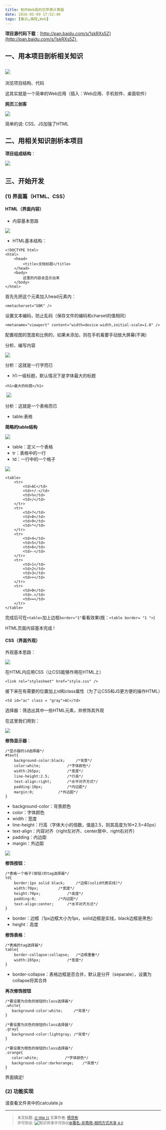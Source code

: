 ```yaml
---
title: 制作Web版的仿苹果计算器
date: 2016-05-09 17:52:40
tags: [集训,编程,Web]
---
```


**项目源代码下载**：[http://pan.baidu.com/s/1skRXs5Z](http://pan.baidu.com/s/1skRXs5Z) 

<!--more-->

## 一、用本项目剖析相关知识

## ![](http://ww3.sinaimg.cn/mw690/006rmJyDgw1f3p5hvkxzpj30bp0jl3yz.jpg)

浏览项目结构、代码

这其实就是一个简单的Web应用（插入：Web应用、手机软件、桌面软件）

**网页三剑客**

![](http://ww4.sinaimg.cn/mw690/006rmJyDgw1f3p5hvwoxnj30fj07xt9t.jpg)

简单的说: CSS、JS加强了HTML

## 二、用相关知识剖析本项目

**项目组成结构**：

  ![](http://ww4.sinaimg.cn/mw690/006rmJyDgw1f3p5hwfzooj30fe0c3dgn.jpg) 

## 三、开始开发

### **(1) 界面篇（HTML、CSS）**

#### **HTML（界面内容）**

- 内容基本思路

 ![](http://ww1.sinaimg.cn/mw690/006rmJyDgw1f3p5hwmgjtj30fe02rmxc.jpg)

- HTML基本结构：

```
<!DOCTYPE html>
<html>
	<head>
		<title>文档标题</title>
	</head>
	<body>
		这里的内容会显示出来
	</body>
</html>
```

首先先把这个元素加入head元素内：

`<metacharset="GBK" />`

设置文本编码，防止乱码（保存文件的编码和charset的值相同）

`<metaname="viewport" content="width=device-width,initial-scale=1.0" />`

配置视图的宽度和比例的，如果未添加，则在手机看要手动放大屏幕(不爽)

分析、编写内容

 ![](http://ww4.sinaimg.cn/mw690/006rmJyDgw1f3p5hxff64j30bh044744.jpg)

分析：这就是一行字而已

- h1:一级标题，默认情况下是字体最大的标题

`<h1>最大的标题</h1>`

 ![](http://ww3.sinaimg.cn/mw690/006rmJyDgw1f3p5hxnwy0j30bh0f53yx.jpg)

分析：这就是一个表格而已

- table:表格

**简略的table结构**

 ![](http://ww2.sinaimg.cn/mw690/006rmJyDgw1f3p5hypdbnj30g20dnmxe.jpg)

- table：定义一个表格
- tr：表格中的一行
- td：一行中的一个格子

![](http://ww3.sinaimg.cn/mw690/006rmJyDgw1f3p5hz6tlpj30mf05mmxc.jpg)

```
<table>
	<tr>
		<td>AC</td>
		<td>+/-</td>
		<td>%</td>
		<td>/</td>
	</tr>
	<tr>
		<td>7</td>
		<td>8</td>
		<td>9</td>
		<td>*</td>
	</tr>
	<tr>
		<td>4</td>
		<td>5</td>
		<td>6</td>
		<td>-</td>
	</tr>
	<tr>
		<td>1</td>
		<td>2</td>
		<td>3</td>
		<td>+</td>
	</tr>
	<tr>
		<td>0</td>
		<td>.</td>
		<td>=</td>
	</tr>
</table>
```



完成后可在`<table>`加上边框`border="1"`看看效果(既：`<table border= "1 ">`)

HTML页面内容基本完成 !

#### **CSS（界面外观）**

外观基本思路：

![](http://ww4.sinaimg.cn/mw690/006rmJyDgw1f3p5i0nhmxj30ff02qglw.jpg)

在HTML内应用CSS（让CSS能够作用在HTML上）

`<link rel="stylesheet" href="style.css" />`

接下来在有需要的位置加上id和class属性（为了让CSS和JS更方便的操作HTML）

`<td id="ac" class = "gray">AC</td>`

选择器：筛选出其中一些HTML元素，并修饰其外观

在这里我们用到：

![](http://ww3.sinaimg.cn/mw690/006rmJyDgw1f3p5i14c28j30fn06e75b.jpg)

**修饰显示器**：

```
/*显示器的id选择器*/
#text{
	background-color:black;		/*背景*/
	color:white;			/*字体颜色*/
	width:265px;			/*宽度*/
	line-height:2.5;		/*行高*/
	text-align:right;		/*水平对齐方式*/
	padding:10px;			/*内边距*/
	margin:0;			/*外边距*/
}
```



- background-color：背景颜色
- color：字体颜色
- width：宽度
- line-height：行高（字体大小的倍数，值是2.5，则其高度为16*2.5=40px）
- text-align：内容对齐（right左对齐、center居中、right右对齐）
- padding：内边距
- margin：外边距

![](http://ww3.sinaimg.cn/mw690/006rmJyDgw1f3p5i2bv9ij306o06sjrn.jpg)

**修饰按钮**：

```
/*表格一个格子(按钮)的tag选择器*/	
td{
	border:1px solid black;		/*边框(solid代表实线)*/
	width:70px;			/*宽度*/
	height:70px;			/*高度*/
	padding:0;			/*内边距*/
	text-align:center;		/*水平对齐方式*/
}
```



- border：边框（1px边框大小为1px，solid边框是实线，black边框是黑色）
- height：高度

**修饰表格**：

```
/*表格的tag选择器*/
table{
	border-collapse:collapse;	/*边框重叠*/
	width:285px;			/*宽度*/
}
```



- border-collapse：表格边框是否合并，默认是分开（separate），设置为collapse将其合并



**再次修饰按钮**

 ```
/*要设置为白色的按钮的class选择器*/	
.white{
	background-color:white;		/*背景*/
}

/*要设置为灰色的按钮的class选择器*/
.gray{
	background-color:lightgray;	/*背景*/
}

/*要设置为橙色的按钮的class选择器*/
.orange{
	color:white;			/*字体颜色*/
	background-color:darkorange;	/*背景*/
}
 ```

界面搞定!

### **(2) 功能实现**

请查看文件夹中的calculate.js

----------------

><span style="font-size:12px">本文标题: <a href="{{ permalink }}">{{ title }}</a>
文章作者: <a href="http://itxiehui.github.io/">杨世彬</a>  
许可协议: <img alt="知识共享许可协议" style="border-width:0" src="https://i.creativecommons.org/l/by-nc-sa/4.0/80x15.png" /><a rel="license" href="http://creativecommons.org/licenses/by-nc-sa/4.0/">©署名-非商用-相同方式共享 4.0</a></span>
